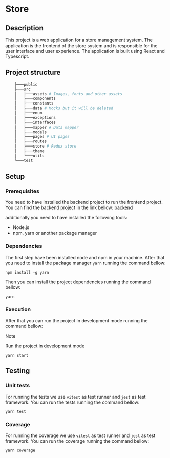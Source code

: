 # Store

## Description

This project is a web application for a store management system. The application is the frontend of the store system and is responsible for the user interface and user experience. The application is built using React and Typescript.

## Project structure

```powershell
    ├───public
    ├───src
    │   ├───assets # Images, fonts and other assets
    │   ├───components
    │   ├───constants
    │   ├───data # Mocks but it will be deleted
    │   ├───enum
    │   ├───exceptions
    │   ├───interfaces
    │   ├───mapper # Data mapper 
    │   ├───models
    │   ├───pages # UI pages
    │   ├───routes
    │   ├───store # Redux store
    │   ├───theme
    │   └───utils
    └───test
```

## Setup

### Prerequisites

You need to have installed the backend project to run the frontend project. You can find the backend project in the link bellow: [backend](https://github.com/an-tet/store/tree/main/web/backend)

additionally you need to have installed the following tools:

- Node.js
- npm, yarn or another package manager

### Dependencies

The first step have been installed node and npm in your machine. After that you need to install the package manager `yarn` running the command bellow:

```node
npm install -g yarn
```

Then you can install the project dependencies running the command bellow:

```node
yarn
```

### Execution

After that you can run the project in development mode running the command bellow:

> [!NOTE]
> Run the project in development mode

```node
yarn start
```

## Testing

### Unit tests

For running the tests we use `vitest` as test runner and `jest` as test framework. You can run the tests running the command bellow:

```node
yarn test
```

### Coverage

For running the coverage we use `vitest` as test runner and `jest` as test framework. You can run the coverage running the command bellow:

```node
yarn coverage
```
